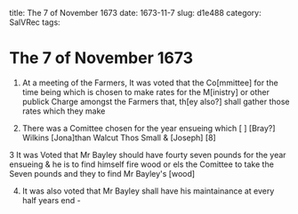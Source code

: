 title: The 7 of November 1673
date: 1673-11-7
slug: d1e488
category: SalVRec
tags: 


<div markdown class="doc" id="d1e488">


# The 7 of November 1673

1. At a meeting of the Farmers, It was voted that the Co[mmittee] for the time being which is chosen to make rates for the M[inistry] or other publick Charge amongst the Farmers that, th[ey also?] shall gather those rates which they make

2. There was a Comittee chosen for the year ensueing which [ ] [Bray?] Wilkins [Jona]than Walcut Thos Small & [Joseph] [8]

3 It was Voted that Mr Bayley should have fourty seven pounds for the year ensueing & he is to find himself fire wood or els the Comittee to take the Seven pounds and they to find Mr Bayley's [wood]

4. It was also voted that Mr Bayley shall have his maintainance at every half years end -
</div>